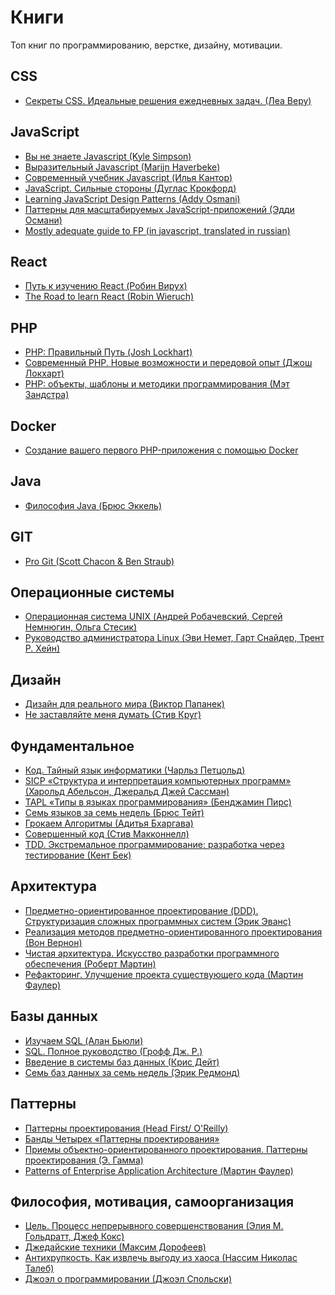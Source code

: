 <h1>Книги</h1>
<p>Топ книг по программированию, верстке, дизайну, мотивации.</p>

<h2>CSS</h2>
<ul> 
    <li><a href="https://www.ozon.ru/context/detail/id/137213400/" target="_blank">Секреты CSS. Идеальные решения ежедневных задач. (Леа Веру)</a></li>
</ul>

<h2>JavaScript</h2>
<ul> 
    <li><a href="https://github.com/azat-io/you-dont-know-js-ru">Вы не знаете Javascript (Kyle Simpson)</a></li>
    <li><a href="https://karmazzin.gitbooks.io/eloquentjavascript_ru/content/">Выразительный Javascript (Marijn Haverbeke)</a></li>
    <li><a href="https://learn.javascript.ru/">Современный учебник Javascript (Илья Кантор)</a</li>
    <li><a href="https://www.ozon.ru/context/detail/id/20217226/">JavaScript. Сильные стороны (Дуглас Крокфорд)</a></li>
    <li><a href="https://addyosmani.com/resources/essentialjsdesignpatterns/book/">Learning JavaScript Design Patterns (Addy Osmani)</a></li>
    <li><a href="http://largescalejs.ru/">Паттерны для масштабируемых JavaScript-приложений (Эдди Османи)</a></li>
    <li><a href="https://github.com/alekgit/mostly-adequate-guide-ru">Mostly adequate guide to FP (in javascript, translated in russian)</a></li>
</ul>
        
<h2>React</h2>
<ul> 
    <li><a href="https://leanpub.com/the-road-to-learn-react-russian">Путь к изучению React (Робин Вирух)</a></li>
     <li><a href="https://leanpub.com/the-road-to-learn-react">The Road to learn React (Robin Wieruch)</a></li>
</ul>

<h2>PHP</h2>
<ul>
  <li><a href="http://phptherightway.ru/" target="_blank">PHP: Правильный Путь (Josh Lockhart)</a></li>
  <li><a href="https://www.ozon.ru/context/detail/id/135695718/" target="_blank">Современный PHP. Новые возможности и передовой опыт (Джош Локхарт)</a></li>
  <li><a href="https://www.ozon.ru/context/detail/id/33506422/" target="_blank">PHP: объекты, шаблоны и методики программирования (Мэт Зандстра)</a></li>
</ul>

<h2>Docker</h2>
<ul>
  <li><a href="https://leanpub.com/first-php-docker-application-ru" target="_blank">Создание вашего первого PHP-приложения с помощью Docker</a></li>
</ul>

<h2>Java</h2>
<ul>
  <li><a href="https://www.ozon.ru/context/detail/id/142431463/" target="_blank">Философия Java (Брюс Эккель)</a></li>
</ul>

<h2>GIT</h2>
<ul>
  <li><a href="https://git-scm.com/book/ru/v1" target="_blank">Pro Git (Scott Chacon & Ben Straub)</a></li>
</ul>

<h2>Операционные системы</h2>
<ul>
  <li><a href="https://www.ozon.ru/context/detail/id/2419365/?partner=hexlet" target="_blank">Операционная система UNIX (Андрей Робачевский, Сергей Немнюгин, Ольга Стесик)</a></li>
  <li><a href="https://www.ozon.ru/context/detail/id/7607778/?partner=hexlet" target="_blank">Руководство администратора Linux (Эви Немет, Гарт Снайдер, Трент Р. Хейн)</a></li>
</ul>

<h2>Дизайн</h2>
<ul>
  <li><a href="https://www.ozon.ru/context/detail/id/32545263/?utm_source=yandex_direct&amp;utm_medium=cpc&amp;utm_campaign=proryv_regstore_product_n_cid_detail_our_no_all_dynamic_CBR_23555380&amp;utm_term=_cbrx_642669"
    target="_blank">Дизайн для реального мира (Виктор Папанек)</a></li>
  <li><a href="https://www.ozon.ru/context/detail/id/141214330/" target="_blank">Не заставляйте меня думать (Стив Круг)</a></li>
</ul>

<h2>Фундаментальное</h2>
<ul>
  <li><a href="https://www.ozon.ru/context/detail/id/125884/">Код. Тайный язык информатики (Чарльз Петцольд)</a></li>  
  <li><a href="https://mirror.yandex.ru/mirrors/ftp.linux.kiev.ua/docs/developer/general/sicp-ru/sicp-ru-screen.pdf"
    target="_blank">SICP «Структура и интерпретация компьютерных программ» (Харольд Абельсон, Джеральд Джей Сассман)</a></li>
  <li><a href="http://newstar.rinet.ru/~goga/tapl/">TAPL «Типы в языках программирования» (Бенджамин Пирс)</a></li>
  <li><a href="https://www.ozon.ru/context/detail/id/26893656/">Семь языков за семь недель (Брюс Тейт)</a></li>
  <li><a href="http://forcoder.ru/algorithm/grokaem-algoritmy-illyustrirovannoe-posobie-dlya-programmistov-i-lyubopytstvuyuschih-1555">Грокаем Алгоритмы (Адитья Бхаргава)</a></li>
  <li><a href="https://www.ozon.ru/context/detail/id/138437220/">Совершенный код (Стив Макконнелл)</a></li>
  <li><a href="https://www.ozon.ru/context/detail/id/140489225/">TDD. Экстремальное программирование: разработка через тестирование (Кент Бек)</a></li>
</ul>

<h2>Архитектура</h2>
<ul>
  <li><a href="https://www.ozon.ru/context/detail/id/5497184/?utm_source=advertiseru&utm_medium=partner&utm_campaign=57709">Предметно-ориентированное проектирование (DDD). Структуризация сложных программных систем (Эрик Эванс)</a></li>
  <li><a href="https://www.ozon.ru/context/detail/id/35045716/">Реализация методов предметно-ориентированного проектирования (Вон Вернон)</a></li>
  <li><a href="https://www.ozon.ru/context/detail/id/144499396/">Чистая архитектура. Искусство разработки программного обеспечения (Роберт Мартин)</a></li>
  <li><a href="https://www.ozon.ru/context/detail/id/144499396/">Рефакторинг. Улучшение проекта существующего кода (Мартин Фаулер)</a></li>
    
</ul>

<h2>Базы данных</h2>
<ul>   
  <li><a href="https://www.ozon.ru/context/detail/id/31124973/">Изучаем SQL (Алан Бьюли)</a></li>
  <li><a href="https://www.ozon.ru/context/detail/id/31124973/">SQL. Полное руководство (Грофф Дж. Р.)</a></li>
  <li><a href="https://www.ozon.ru/context/detail/id/136880774/">Введение в системы баз данных (Крис Дейт)</a></li>
  <li><a href="https://www.ozon.ru/context/detail/id/19383907/">Семь баз данных за семь недель (Эрик Редмонд)</a></li>
</ul>

<h2>Паттерны</h2>
<ul>
  <li><a href="https://www.ozon.ru/context/detail/id/20216992/">Паттерны проектирования (Head First/ O'Reilly)</a></li>
  <li><a href="https://docs.google.com/file/d/0B6GuCegBf3X3Tm1rZl9BUTduQm8/edit">Банды Четырех «Паттерны проектирования»</a></li>
  <li><a href="https://www.ozon.ru/context/detail/id/2457392/">Приемы объектно-ориентированного проектирования. Паттерны проектирования (Э. Гамма)</a></li>
    <li><a href="https://www.ozon.ru/context/detail/id/1829406/">Patterns of Enterprise Application Architecture (Мартин Фаулер)</a></li>
</ul>

<h2>Философия, мотивация, самоорганизация</h2>
<ul>
  <li><a href="https://www.ozon.ru/context/detail/id/28347106/">Цель. Процесс непрерывного совершенствования (Элия М. Гольдратт, Джеф Кокс)</a></li>  
  <li><a href="https://www.ozon.ru/context/detail/id/140376487/?utm_source=epoint&amp;utm_medium=partner&amp;utm_campaign=955860">Джедайские техники (Максим Дорофеев)</a></li>
  <li><a href="https://www.ozon.ru/context/detail/id/24310355/">Антихрупкость. Как извлечь выгоду из хаоса (Нассим Николас Талеб)</a></li>
  <li><a href="https://www.ozon.ru/context/detail/id/2820575/">Джоэл о программировании (Джоэл Спольски)</a></li>
</ul>
